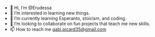 - 👋 Hi, I’m @Erudessa
- 👀 I’m interested in learning new things.
- 🌱 I’m currently learning Esperanto, stoicism, and coding.
- 💞️ I’m looking to collaborate on fun projects that teach me new skills.
- 📫 How to reach me gabi.picard35@gmail.com

<!---
Erudessa/Erudessa is a ✨ special ✨ repository because its `README.md` (this file) appears on your GitHub profile.
You can click the Preview link to take a look at your changes.
--->
